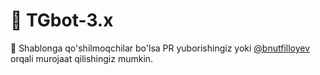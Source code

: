 # 🦾 TGbot-3.x

🔖 Shablonga qo'shilmoqchilar bo'lsa PR yuborishingiz yoki [@bnutfilloyev](https://t.me/bnutfilloyev) orqali murojaat qilishingiz mumkin.